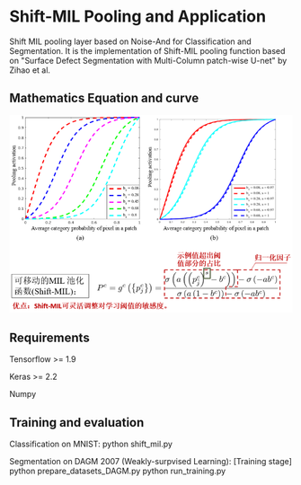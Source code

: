 # Shift-MIL Pooling and Application
Shift MIL pooling layer based on Noise-And for Classification and Segmentation. It is the implementation of Shift-MIL pooling function based on "Surface Defect Segmentation with Multi-Column patch-wise U-net" by Zihao et al.

## Mathematics Equation and curve 
![](Math_curve.png) 

## Requirements

Tensorflow >= 1.9

Keras >= 2.2

Numpy

## Training and evaluation 

Classification on MNIST: python shift_mil.py 

Segmentation on DAGM 2007 (Weakly-surpvised Learning): 
[Training stage]
python prepare_datasets_DAGM.py
python run_training.py
